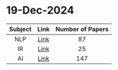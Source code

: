 # 19-Dec-2024

| Subject | Link | Number of Papers |
|:-----:|:----:|:----------------:|
| NLP | [Link](https://github.com/Deriq-Qian-Dong/arXivReporter/tree/main/18-Dec-2024/NLP) | 87 |
| IR | [Link](https://github.com/Deriq-Qian-Dong/arXivReporter/tree/main/18-Dec-2024/IR) | 25 |
| AI | [Link](https://github.com/Deriq-Qian-Dong/arXivReporter/tree/main/18-Dec-2024/AI) | 147 |
